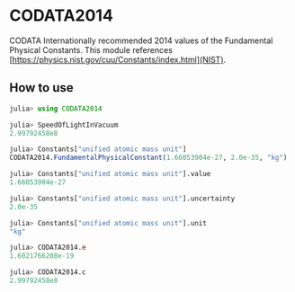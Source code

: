 # CODATA2014

CODATA Internationally recommended 2014 values of the Fundamental Physical Constants.
This module references [https://physics.nist.gov/cuu/Constants/index.html](NIST).

## How to use

```julia
julia> using CODATA2014

julia> SpeedOfLightInVacuum
2.99792458e8

julia> Constants["unified atomic mass unit"]
CODATA2014.FundamentalPhysicalConstant(1.66053904e-27, 2.0e-35, "kg")

julia> Constants["unified atomic mass unit"].value
1.66053904e-27

julia> Constants["unified atomic mass unit"].uncertainty
2.0e-35

julia> Constants["unified atomic mass unit"].unit
"kg"

julia> CODATA2014.e
1.6021766208e-19

julia> CODATA2014.c
2.99792458e8
```
